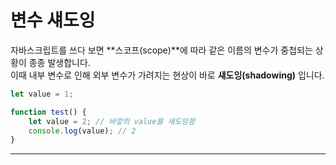 # 변수 섀도잉
자바스크립트를 쓰다 보면 **스코프(scope)**에 따라 같은 이름의 변수가 중첩되는 상황이 종종 발생합니다.  
이때 내부 변수로 인해 외부 변수가 가려지는 현상이 바로 **섀도잉(shadowing)** 입니다.
```js
let value = 1;

function test() {
	let value = 2; // 바깥의 value를 섀도잉함
	console.log(value); // 2
}
```
---
<br>



